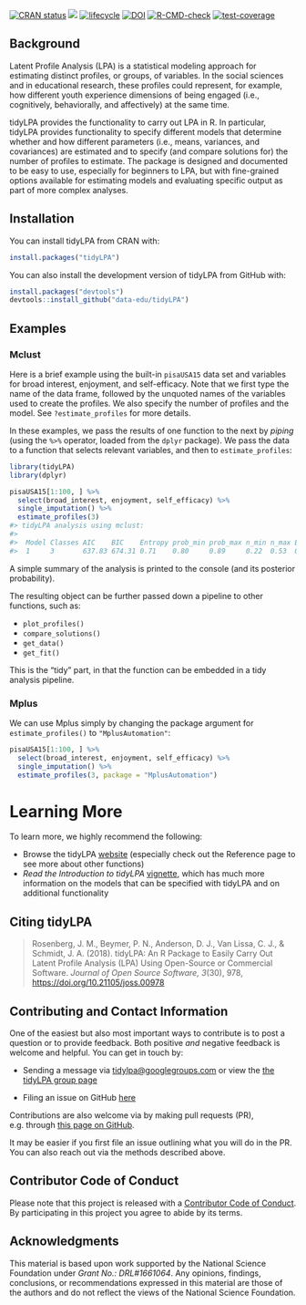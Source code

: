
<!-- README.md is generated from README.Rmd. Please edit that file -->

[![CRAN
status](https://www.r-pkg.org/badges/version/tidyLPA)](https://cran.r-project.org/package=tidyLPA)
[![](https://cranlogs.r-pkg.org/badges/tidyLPA)](https://cran.r-project.org/package=tidyLPA)
[![lifecycle](https://img.shields.io/badge/lifecycle-stable-brightgreen.svg)](https://www.tidyverse.org/lifecycle/#stable)
[![DOI](http://joss.theoj.org/papers/10.21105/joss.00978/status.svg)](https://doi.org/10.21105/joss.00978)
[![R-CMD-check](https://github.com/data-edu/tidyLPA/workflows/R-CMD-check/badge.svg)](https://github.com/data-edu/tidyLPA/actions)
[![test-coverage](https://github.com/data-edu/tidyLPA/workflows/test-coverage/badge.svg)](https://github.com/data-edu/tidyLPA/actions)

## Background

Latent Profile Analysis (LPA) is a statistical modeling approach for
estimating distinct profiles, or groups, of variables. In the social
sciences and in educational research, these profiles could represent,
for example, how different youth experience dimensions of being engaged
(i.e., cognitively, behaviorally, and affectively) at the same time.

tidyLPA provides the functionality to carry out LPA in R. In particular,
tidyLPA provides functionality to specify different models that
determine whether and how different parameters (i.e., means, variances,
and covariances) are estimated and to specify (and compare solutions
for) the number of profiles to estimate. The package is designed and
documented to be easy to use, especially for beginners to LPA, but with
fine-grained options available for estimating models and evaluating
specific output as part of more complex analyses.

## Installation

You can install tidyLPA from CRAN with:

``` r
install.packages("tidyLPA")
```

You can also install the development version of tidyLPA from GitHub
with:

``` r
install.packages("devtools")
devtools::install_github("data-edu/tidyLPA")
```

## Examples

### Mclust

Here is a brief example using the built-in `pisaUSA15` data set and
variables for broad interest, enjoyment, and self-efficacy. Note that we
first type the name of the data frame, followed by the unquoted names of
the variables used to create the profiles. We also specify the number of
profiles and the model. See `?estimate_profiles` for more details.

In these examples, we pass the results of one function to the next by
*piping* (using the `%>%` operator, loaded from the `dplyr` package). We
pass the data to a function that selects relevant variables, and then to
`estimate_profiles`:

``` r
library(tidyLPA)
library(dplyr)
```

``` r
pisaUSA15[1:100, ] %>%
  select(broad_interest, enjoyment, self_efficacy) %>%
  single_imputation() %>%
  estimate_profiles(3)
#> tidyLPA analysis using mclust: 
#> 
#>  Model Classes AIC    BIC    Entropy prob_min prob_max n_min n_max BLRT_p
#>  1     3       637.83 674.31 0.71    0.80     0.89     0.22  0.53  0.10
```

A simple summary of the analysis is printed to the console (and its
posterior probability).

The resulting object can be further passed down a pipeline to other
functions, such as:

  - `plot_profiles()`
  - `compare_solutions()`
  - `get_data()`
  - `get_fit()`

This is the “tidy” part, in that the function can be embedded in a tidy
analysis pipeline.

### Mplus

We can use Mplus simply by changing the package argument for
`estimate_profiles()` to `"MplusAutomation"`:

``` r
pisaUSA15[1:100, ] %>%
  select(broad_interest, enjoyment, self_efficacy) %>%
  single_imputation() %>%
  estimate_profiles(3, package = "MplusAutomation")
```

# Learning More

To learn more, we highly recommend the following:

  - Browse the tidyLPA [website](https://data-edu.github.io/tidyLPA/)
    (especially check out the Reference page to see more about other
    functions)
  - *Read the Introduction to tidyLPA*
    [vignette](https://data-edu.github.io/tidyLPA/articles/Introduction_to_tidyLPA.html),
    which has much more information on the models that can be specified
    with tidyLPA and on additional functionality

## Citing tidyLPA

> Rosenberg, J. M., Beymer, P. N., Anderson, D. J., Van Lissa, C. J., &
> Schmidt, J. A. (2018). tidyLPA: An R Package to Easily Carry Out
> Latent Profile Analysis (LPA) Using Open-Source or Commercial
> Software. *Journal of Open Source Software, 3*(30), 978,
> <https://doi.org/10.21105/joss.00978>

## Contributing and Contact Information

One of the easiest but also most important ways to contribute is to post
a question or to provide feedback. Both positive *and* negative feedback
is welcome and helpful. You can get in touch by:

  - Sending a message via <tidylpa@googlegroups.com> or view the [the
    tidyLPA group page](https://groups.google.com/forum/#!forum/tidylpa)

  - Filing an issue on GitHub
    [here](https://github.com/data-edu/tidyLPA)

Contributions are also welcome via by making pull requests (PR),
e.g. through [this page on
GitHub](https://github.com/data-edu/tidyLPA/pulls).

It may be easier if you first file an issue outlining what you will do
in the PR. You can also reach out via the methods described above.

## Contributor Code of Conduct

Please note that this project is released with a [Contributor Code of
Conduct](https://link.springer.com/article/10.1007/s41686-019-00030-5).
By participating in this project you agree to abide by its terms.

## Acknowledgments

This material is based upon work supported by the National Science
Foundation under *Grant No.: DRL\#1661064*. Any opinions, findings,
conclusions, or recommendations expressed in this material are those of
the authors and do not reflect the views of the National Science
Foundation.
